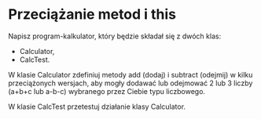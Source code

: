 # Przeciążanie metod i this

Napisz program-kalkulator, który będzie składał się z dwóch klas:

* Calculator,
* CalcTest.

W klasie Calculator zdefiniuj metody add (dodaj) i subtract (odejmij) w kilku przeciążonych wersjach, aby mogły dodawać lub odejmować 2 lub 3 liczby (a+b+c lub a-b-c) wybranego przez Ciebie typu liczbowego.

W klasie CalcTest przetestuj działanie klasy Calculator.